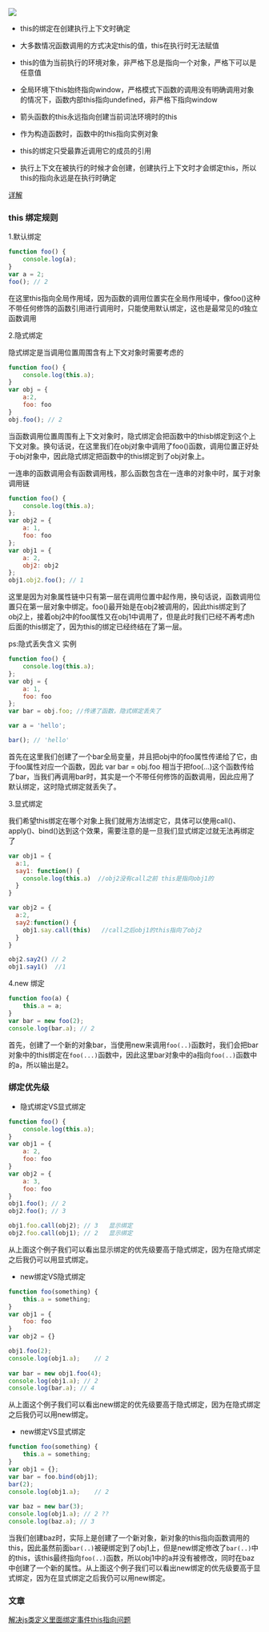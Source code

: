 ![](https://user-gold-cdn.xitu.io/2020/4/21/1719d51548402b0f?imageView2/0/w/1280/h/960/format/webp/ignore-error/1)

- this的绑定在创建执行上下文时确定

- 大多数情况函数调用的方式决定this的值，this在执行时无法赋值

- this的值为当前执行的环境对象，非严格下总是指向一个对象，严格下可以是任意值

- 全局环境下this始终指向window，严格模式下函数的调用没有明确调用对象的情况下，函数内部this指向undefined，非严格下指向window

- 箭头函数的this永远指向创建当前词法环境时的this

- 作为构造函数时，函数中的this指向实例对象

- this的绑定只受最靠近调用它的成员的引用

- 执行上下文在被执行的时候才会创建，创建执行上下文时才会绑定this，所以this的指向永远是在执行时确定

[详解](https://juejin.im/post/5e9f0bdce51d4546f5791989#heading-30)

### this 绑定规则

1.默认绑定

```js
function foo() {
    console.log(a);
}
var a = 2;
foo(); // 2
```

在这里this指向全局作用域，因为函数的调用位置实在全局作用域中，像foo()这种不带任何修饰的函数引用进行调用时，只能使用默认绑定，这也是最常见的d独立函数调用

2.隐式绑定

隐式绑定是当调用位置周围含有上下文对象时需要考虑的

```js
function foo() {
    console.log(this.a);
}
var obj = {
    a:2,
    foo: foo
}
obj.foo(); // 2
```

当函数调用位置周围有上下文对象时，隐式绑定会把函数中的thisb绑定到这个上下文对象。换句话说，在这里我们在obj对象中调用了foo()函数，调用位置正好处于obj对象中，因此隐式绑定把函数中的this绑定到了obj对象上。

一连串的函数调用会有函数调用栈，那么函数包含在一连串的对象中时，属于对象调用链

```js
function foo() {
    console.log(this.a);
};
var obj2 = {
    a: 1,
    foo: foo
};
var obj1 = {
    a: 2,
    obj2: obj2
};
obj1.obj2.foo(); // 1 
```

这里是因为对象属性链中只有第一层在调用位置中起作用，换句话说，函数调用位置只在第一层对象中绑定。foo()最开始是在obj2被调用的，因此this绑定到了obj2上，接着obj2中的foo属性又在obj1中调用了，但是此时我们已经不再考虑h后面的this绑定了，因为this的绑定已经终结在了第一层。

ps:隐式丢失含义 实例

```js
function foo() {
    console.log(this.a);
};
var obj = {
    a: 1,
    foo: foo
};
var bar = obj.foo; //传递了函数，隐式绑定丢失了

var a = 'hello';

bar(); // 'hello' 
```

首先在这里我们创建了一个bar全局变量，并且把obj中的foo属性传递给了它，由于foo属性对应一个函数，因此 var bar = obj.foo 相当于把foo(...)这个函数传给了bar，当我们再调用bar时，其实是一个不带任何修饰的函数调用，因此应用了默认绑定，这时隐式绑定就丢失了。

3.显式绑定

我们希望this绑定在哪个对象上我们就用方法绑定它，具体可以使用call()、apply()、bind()达到这个效果，需要注意的是一旦我们显式绑定过就无法再绑定了

```js
var obj1 = {
  a:1,
  say1: function() {
    console.log(this.a)  //obj2没有call之前 this是指向obj1的
  }
}

var obj2 = {
  a:2,
  say2:function() {
    obj1.say.call(this)   //call之后obj1的this指向了obj2
  }
}

obj2.say2() // 2
obj1.say1()  //1
```

4.new 绑定

```js
function foo(a) {
    this.a = a;
}
var bar = new foo(2);
console.log(bar.a); // 2
```

首先，创建了一个新的对象bar，当使用new来调用`foo(..)`函数时，我们会把bar对象中的this绑定在`foo(...)`函数中，因此这里bar对象中的a指向`foo(..)`函数中的a，所以输出是2。

### 绑定优先级

- 隐式绑定VS显式绑定

```js
function foo() {
    console.log(this.a);
}
var obj1 = {
    a: 2,
    foo: foo
}
var obj2 = {
    a: 3,
    foo: foo
}
obj1.foo(); // 2
obj2.foo(); // 3

obj1.foo.call(obj2); // 3   显示绑定
obj2.foo.call(obj1); // 2   显示绑定
```

从上面这个例子我们可以看出显示绑定的优先级要高于隐式绑定，因为在隐式绑定之后我仍可以用显式绑定。

- new绑定VS隐式绑定

```js
function foo(something) {
    this.a = something;
}
var obj1 = { 
    foo: foo
}
var obj2 = {}

obj1.foo(2);
console.log(obj1.a);    // 2
    
var bar = new obj1.foo(4);  
console.log(obj1.a); // 2
console.log(bar.a); // 4 
```

从上面这个例子我们可以看出new绑定的优先级要高于隐式绑定，因为在隐式绑定之后我仍可以用new绑定。

- new绑定VS显式绑定

```js
function foo(something) {
    this.a = something;
}
var obj1 = {};
var bar = foo.bind(obj1);
bar(2);
console.log(obj1.a);    // 2
    
var baz = new bar(3);  
console.log(obj1.a); // 2 ??
console.log(baz.a); // 3
```

当我们创建baz时，实际上是创建了一个新对象，新对象的this指向函数调用的this，因此虽然前面`bar(..)`被硬绑定到了obj1上，但是new绑定修改了`bar(..)`中的this，该this最终指向`foo(..)`函数，所以obj1中的a并没有被修改，同时在baz中创建了一个新的属性。从上面这个例子我们可以看出new绑定的优先级要高于显式绑定，因为在显式绑定之后我仍可以用new绑定。



### 文章

[解决js类定义里面绑定事件this指向问题](https://blog.csdn.net/iamlujingtao/article/details/104647356)
